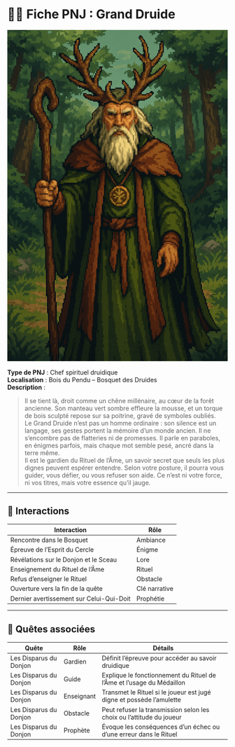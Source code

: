 # 🧍‍♂️ Fiche PNJ : Grand Druide

![grand-druide.png](../../assets/img/core/npc/grand-druide.png)

**Type de PNJ** : Chef spirituel druidique  
**Localisation** : Bois du Pendu – Bosquet des Druides  
**Description** :
> Il se tient là, droit comme un chêne millénaire, au cœur de la forêt ancienne. Son manteau vert sombre effleure la
> mousse, et un torque de bois sculpté repose sur sa poitrine, gravé de symboles oubliés.  
> Le Grand Druide n’est pas un homme ordinaire : son silence est un langage, ses gestes portent la mémoire d’un monde
> ancien. Il ne s’encombre pas de flatteries ni de promesses. Il parle en paraboles, en énigmes parfois, mais chaque mot
> semble pesé, ancré dans la terre même.  
> Il est le gardien du Rituel de l’Âme, un savoir secret que seuls les plus dignes peuvent espérer entendre. Selon votre
> posture, il pourra vous guider, vous défier, ou vous refuser son aide. Ce n’est ni votre force, ni vos titres, mais
> votre essence qu’il jauge.

---

## 💬 Interactions

| Interaction                              | Rôle          |
|------------------------------------------|---------------|
| Rencontre dans le Bosquet                | Ambiance      |
| Épreuve de l’Esprit du Cercle            | Énigme        |
| Révélations sur le Donjon et le Sceau    | Lore          |
| Enseignement du Rituel de l’Âme          | Rituel        |
| Refus d’enseigner le Rituel              | Obstacle      |
| Ouverture vers la fin de la quête        | Clé narrative |
| Dernier avertissement sur Celui-Qui-Doit | Prophétie     |

---

## 📜 Quêtes associées

| Quête                  | Rôle       | Détails                                                               |
|------------------------|------------|-----------------------------------------------------------------------|
| Les Disparus du Donjon | Gardien    | Définit l’épreuve pour accéder au savoir druidique                    |
| Les Disparus du Donjon | Guide      | Explique le fonctionnement du Rituel de l’Âme et l’usage du Médaillon |
| Les Disparus du Donjon | Enseignant | Transmet le Rituel si le joueur est jugé digne et possède l’amulette  |
| Les Disparus du Donjon | Obstacle   | Peut refuser la transmission selon les choix ou l’attitude du joueur  |
| Les Disparus du Donjon | Prophète   | Évoque les conséquences d’un échec ou d’une erreur dans le Rituel     |
